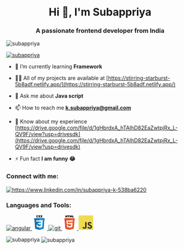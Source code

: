 <h1 align="center">Hi 👋, I'm Subappriya</h1>
<h3 align="center">A passionate frontend developer from India</h3>
<p align="left"> <img src="https://komarev.com/ghpvc/?username=subappriya&label=Profile%20views&color=0e75b6&style=flat" alt="subappriya" /> </p>

<p align="left"> <a href="https://github.com/ryo-ma/github-profile-trophy"><img src="https://github-profile-trophy.vercel.app/?username=subappriya" alt="subappriya" /></a> </p>

- 🌱 I’m currently learning **Framework**

- 👨‍💻 All of my projects are available at [https://stirring-starburst-5b8adf.netlify.app/](https://stirring-starburst-5b8adf.netlify.app/)

- 💬 Ask me about **Java script**

- 📫 How to reach me **k.subappriya@gmail.com**

- 📄 Know about my experience [https://drive.google.com/file/d/1gHbrdxA_hTAIhD82EaZwtpjRx_L-QV9F/view?usp=drivesdk](https://drive.google.com/file/d/1gHbrdxA_hTAIhD82EaZwtpjRx_L-QV9F/view?usp=drivesdk)

- ⚡ Fun fact **I am funny 😂**

<h3 align="left">Connect with me:</h3>
<p align="left">
<a href="https://linkedin.com/in/https://www.linkedin.com/in/subappriya-k-538ba6220" target="blank"><img align="center" src="https://raw.githubusercontent.com/rahuldkjain/github-profile-readme-generator/master/src/images/icons/Social/linked-in-alt.svg" alt="https://www.linkedin.com/in/subappriya-k-538ba6220" height="30" width="40" /></a>
</p>

<h3 align="left">Languages and Tools:</h3>
<p align="left"> <a href="https://angular.io" target="_blank" rel="noreferrer"> <img src="https://angular.io/assets/images/logos/angular/angular.svg" alt="angular" width="40" height="40"/> </a> <a href="https://www.w3schools.com/css/" target="_blank" rel="noreferrer"> <img src="https://raw.githubusercontent.com/devicons/devicon/master/icons/css3/css3-original-wordmark.svg" alt="css3" width="40" height="40"/> </a> <a href="https://git-scm.com/" target="_blank" rel="noreferrer"> <img src="https://www.vectorlogo.zone/logos/git-scm/git-scm-icon.svg" alt="git" width="40" height="40"/> </a> <a href="https://www.w3.org/html/" target="_blank" rel="noreferrer"> <img src="https://raw.githubusercontent.com/devicons/devicon/master/icons/html5/html5-original-wordmark.svg" alt="html5" width="40" height="40"/> </a> <a href="https://developer.mozilla.org/en-US/docs/Web/JavaScript" target="_blank" rel="noreferrer"> <img src="https://raw.githubusercontent.com/devicons/devicon/master/icons/javascript/javascript-original.svg" alt="javascript" width="40" height="40"/> </a> </p>

<p><img align="left" src="https://github-readme-stats.vercel.app/api/top-langs?username=subappriya&show_icons=true&locale=en&layout=compact" alt="subappriya" /></p>

<p>&nbsp;<img align="center" src="https://github-readme-stats.vercel.app/api?username=subappriya&show_icons=true&locale=en" alt="subappriya" /></p>
